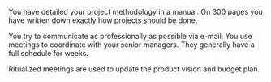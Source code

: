 You have detailed your project methodology in a manual. On 300 pages you have written down exactly how projects should be done.

You try to communicate as professionally as possible via e-mail. You use meetings to coordinate with your senior managers. They generally have a full schedule for weeks.

Ritualized meetings are used to update the product vision and budget plan.
